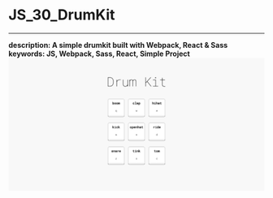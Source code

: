 # JS_30_DrumKit

---

**description: A simple drumkit built with Webpack, React & Sass**
**keywords: JS, Webpack, Sass, React, Simple Project**
![App Screenshot](AppScreenshot.png)
